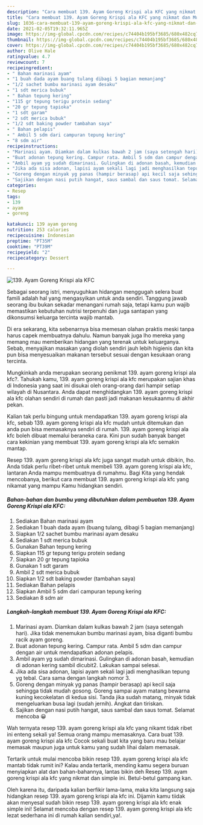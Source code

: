 ```yaml
---
description: "Cara membuat 139. Ayam Goreng Krispi ala KFC yang nikmat dan Mudah Dibuat"
title: "Cara membuat 139. Ayam Goreng Krispi ala KFC yang nikmat dan Mudah Dibuat"
slug: 1036-cara-membuat-139-ayam-goreng-krispi-ala-kfc-yang-nikmat-dan-mudah-dibuat
date: 2021-02-05T19:32:11.965Z
image: https://img-global.cpcdn.com/recipes/c74404b195bf3685/680x482cq70/139-ayam-goreng-krispi-ala-kfc-foto-resep-utama.jpg
thumbnail: https://img-global.cpcdn.com/recipes/c74404b195bf3685/680x482cq70/139-ayam-goreng-krispi-ala-kfc-foto-resep-utama.jpg
cover: https://img-global.cpcdn.com/recipes/c74404b195bf3685/680x482cq70/139-ayam-goreng-krispi-ala-kfc-foto-resep-utama.jpg
author: Olive Hale
ratingvalue: 4.7
reviewcount: 7
recipeingredient:
- " Bahan marinasi ayam"
- "1 buah dada ayam buang tulang dibagi 5 bagian memanjang"
- "1/2 sachet bumbu marinasi ayam desaku"
- "1 sdt merica bubuk"
- " Bahan tepung kering"
- "115 gr tepung terigu protein sedang"
- "20 gr tepung tapioka"
- "1 sdt garam"
- "2 sdt merica bubuk"
- "1/2 sdt baking powder tambahan saya"
- " Bahan pelapis"
- " Ambil 5 sdm dari campuran tepung kering"
- "8 sdm air"
recipeinstructions:
- "Marinasi ayam. Diamkan dalam kulkas bawah 2 jam (saya setengah hari). Jika tidak menemukan bumbu marinasi ayam, bisa diganti bumbu racik ayam goreng."
- "Buat adonan tepung kering. Campur rata. Ambil 5 sdm dan campur dengan air untuk mendapatkan adonan pelapis."
- "Ambil ayam yg sudah dimarinasi. Gulingkan di adonan basah, kemudian di adonan kering sambil dicubit2. Lakukan sampai selesai."
- "Jika ada sisa adonan, lapisi ayam sekali lagi jadi menghasilkan tepung yg tebal. Cara sama dengan langkah nomor 3."
- "Goreng dengan minyak yg panas (hampir berasap) api kecil saja sehingga tidak mudah gosong. Goreng sampai ayam matang bewarna kuning kecokelatan di kedua sisi. Tanda jika sudah matang, minyak tidak mengeluarkan busa lagi (sudah jernih). Angkat dan tiriskan."
- "Sajikan dengan nasi putih hangat, saus sambal dan saus tomat. Selamat mencoba 😀"
categories:
- Resep
tags:
- 139
- ayam
- goreng

katakunci: 139 ayam goreng 
nutrition: 253 calories
recipecuisine: Indonesian
preptime: "PT35M"
cooktime: "PT39M"
recipeyield: "2"
recipecategory: Dessert

---
```



![139. Ayam Goreng Krispi ala KFC](https://img-global.cpcdn.com/recipes/c74404b195bf3685/680x482cq70/139-ayam-goreng-krispi-ala-kfc-foto-resep-utama.jpg)

Sebagai seorang istri, menyuguhkan hidangan menggugah selera buat famili adalah hal yang mengasyikan untuk anda sendiri. Tanggung jawab seorang ibu bukan sekadar menangani rumah saja, tetapi kamu pun wajib memastikan kebutuhan nutrisi terpenuhi dan juga santapan yang dikonsumsi keluarga tercinta wajib mantab.

Di era  sekarang, kita sebenarnya bisa memesan olahan praktis meski tanpa harus capek membuatnya dahulu. Namun banyak juga lho mereka yang memang mau memberikan hidangan yang terenak untuk keluarganya. Sebab, menyajikan masakan yang diolah sendiri jauh lebih higienis dan kita pun bisa menyesuaikan makanan tersebut sesuai dengan kesukaan orang tercinta. 



Mungkinkah anda merupakan seorang penikmat 139. ayam goreng krispi ala kfc?. Tahukah kamu, 139. ayam goreng krispi ala kfc merupakan sajian khas di Indonesia yang saat ini disukai oleh orang-orang dari hampir setiap wilayah di Nusantara. Anda dapat menghidangkan 139. ayam goreng krispi ala kfc olahan sendiri di rumah dan pasti jadi makanan kesukaanmu di akhir pekan.

Kalian tak perlu bingung untuk mendapatkan 139. ayam goreng krispi ala kfc, sebab 139. ayam goreng krispi ala kfc mudah untuk ditemukan dan anda pun bisa memasaknya sendiri di rumah. 139. ayam goreng krispi ala kfc boleh dibuat memalui beraneka cara. Kini pun sudah banyak banget cara kekinian yang membuat 139. ayam goreng krispi ala kfc semakin mantap.

Resep 139. ayam goreng krispi ala kfc juga sangat mudah untuk dibikin, lho. Anda tidak perlu ribet-ribet untuk membeli 139. ayam goreng krispi ala kfc, lantaran Anda mampu membuatnya di rumahmu. Bagi Kita yang hendak mencobanya, berikut cara membuat 139. ayam goreng krispi ala kfc yang nikamat yang mampu Kamu hidangkan sendiri.

<!--inarticleads1-->

##### Bahan-bahan dan bumbu yang dibutuhkan dalam pembuatan 139. Ayam Goreng Krispi ala KFC:

1. Sediakan  Bahan marinasi ayam
1. Sediakan 1 buah dada ayam (buang tulang, dibagi 5 bagian memanjang)
1. Siapkan 1/2 sachet bumbu marinasi ayam desaku
1. Sediakan 1 sdt merica bubuk
1. Gunakan  Bahan tepung kering
1. Siapkan 115 gr tepung terigu protein sedang
1. Siapkan 20 gr tepung tapioka
1. Gunakan 1 sdt garam
1. Ambil 2 sdt merica bubuk
1. Siapkan 1/2 sdt baking powder (tambahan saya)
1. Sediakan  Bahan pelapis
1. Siapkan  Ambil 5 sdm dari campuran tepung kering
1. Sediakan 8 sdm air




<!--inarticleads2-->

##### Langkah-langkah membuat 139. Ayam Goreng Krispi ala KFC:

1. Marinasi ayam. Diamkan dalam kulkas bawah 2 jam (saya setengah hari). Jika tidak menemukan bumbu marinasi ayam, bisa diganti bumbu racik ayam goreng.
1. Buat adonan tepung kering. Campur rata. Ambil 5 sdm dan campur dengan air untuk mendapatkan adonan pelapis.
1. Ambil ayam yg sudah dimarinasi. Gulingkan di adonan basah, kemudian di adonan kering sambil dicubit2. Lakukan sampai selesai.
1. Jika ada sisa adonan, lapisi ayam sekali lagi jadi menghasilkan tepung yg tebal. Cara sama dengan langkah nomor 3.
1. Goreng dengan minyak yg panas (hampir berasap) api kecil saja sehingga tidak mudah gosong. Goreng sampai ayam matang bewarna kuning kecokelatan di kedua sisi. Tanda jika sudah matang, minyak tidak mengeluarkan busa lagi (sudah jernih). Angkat dan tiriskan.
1. Sajikan dengan nasi putih hangat, saus sambal dan saus tomat. Selamat mencoba 😀




Wah ternyata resep 139. ayam goreng krispi ala kfc yang nikamt tidak ribet ini enteng sekali ya! Semua orang mampu memasaknya. Cara buat 139. ayam goreng krispi ala kfc Cocok sekali buat kita yang baru mau belajar memasak maupun juga untuk kamu yang sudah lihai dalam memasak.

Tertarik untuk mulai mencoba bikin resep 139. ayam goreng krispi ala kfc mantab tidak rumit ini? Kalau anda tertarik, mending kamu segera buruan menyiapkan alat dan bahan-bahannya, lantas bikin deh Resep 139. ayam goreng krispi ala kfc yang nikmat dan simple ini. Betul-betul gampang kan. 

Oleh karena itu, daripada kalian berfikir lama-lama, maka kita langsung saja hidangkan resep 139. ayam goreng krispi ala kfc ini. Dijamin kamu tiidak akan menyesal sudah bikin resep 139. ayam goreng krispi ala kfc enak simple ini! Selamat mencoba dengan resep 139. ayam goreng krispi ala kfc lezat sederhana ini di rumah kalian sendiri,ya!.

